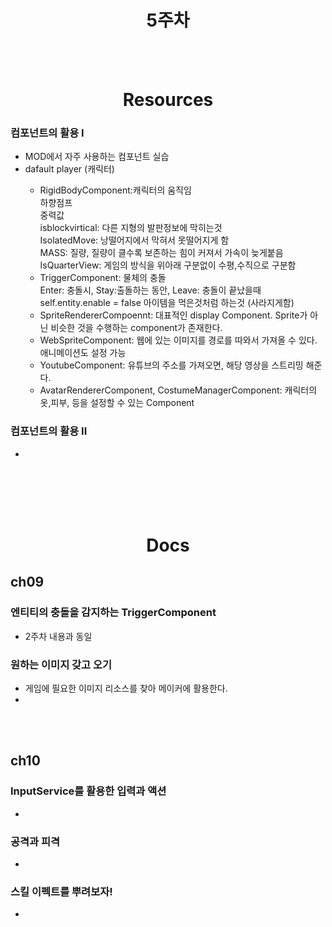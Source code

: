 <div class = title align = center>

# 5주차

</div>

<br></br>

<div align = center>
 
# Resources
</div>
 
### 컴포넌트의 활용 I
- MOD에서 자주 사용하는 컴포넌트 실습
- dafault player (캐릭터)
<ol>

- RigidBodyComponent:캐릭터의 움직임  
하향점프  
중력값   
isblockvirtical: 다른 지형의 발판정보에 막히는것  
IsolatedMove: 낭떨어지에서 막혀서 못떨어지게 함  
MASS: 질량, 질량이 클수록 보존하는 힘이 커져서 가속이 늦게붙음  
IsQuarterView: 게임의 방식을 위아래 구분없이 수평,수직으로 구분함
- TriggerComponent: 물체의 충돌  
Enter: 충돌시, Stay:출돌하는 동안, Leave: 충돌이 끝났을때  
self.entity.enable = false 아이템을 먹은것처럼 하는것 (사라지게함)
- SpriteRendererCompoennt: 대표적인 display Component. Sprite가 아닌 비슷한 것을 수행하는 component가 존재한다. 
- WebSpriteComponent: 웹에 있는 이미지를 경로를 따와서 가져올 수 있다. 애니메이션도 설정 가능
- YoutubeComponent: 유튜브의 주소를 가져오면, 해당 영상을 스트리밍 해준다.
- AvatarRendererComponent, CostumeManagerComponent: 캐릭터의 옷,피부, 등을 설정할 수 있는 Component

</ol>


### 컴포넌트의 활용 II
- 

<br></br>
<br></br>

<div align = center>

# Docs
 
 </div>

## ch09

### 엔티티의 충돌을 감지하는 TriggerComponent
- 2주차 내용과 동일
### 원하는 이미지 갖고 오기
- 게임에 필요한 이미지 리소스를 찾아 메이커에 활용한다.
- 

<br></br>

## ch10

### InputService를 활용한 입력과 액션
-
### 공격과 피격
-
### 스킬 이펙트를 뿌려보자!
-
